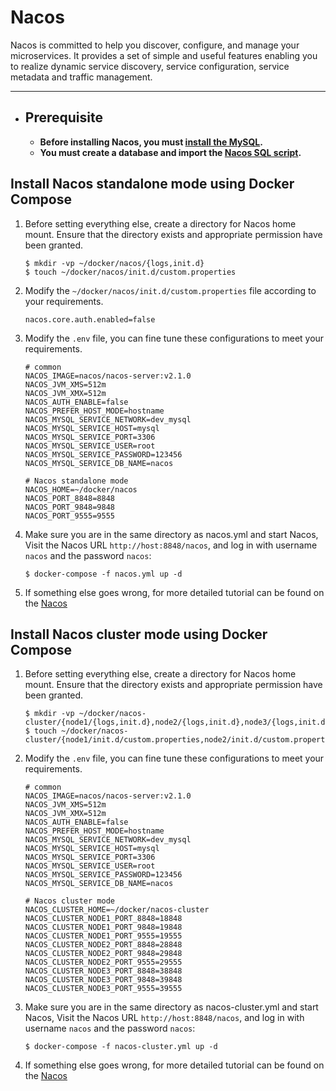 # Nacos

Nacos is committed to help you discover, configure, and manage your microservices. It provides a set of simple and
useful features enabling you to realize dynamic service discovery, service configuration, service metadata and traffic
management.

---

- ## Prerequisite
    - **Before installing Nacos, you must [install the MySQL](../mysql/README.md).**
    - **You must create a database and import the [Nacos SQL script](https://github.com/alibaba/nacos/releases).**

## Install Nacos standalone mode using Docker Compose

1. Before setting everything else, create a directory for Nacos home mount. Ensure that the directory exists and
   appropriate permission have been granted.

    ```shell
    $ mkdir -vp ~/docker/nacos/{logs,init.d}
    $ touch ~/docker/nacos/init.d/custom.properties
    ``` 

2. Modify the `~/docker/nacos/init.d/custom.properties` file according to your requirements.

    ```properties
    nacos.core.auth.enabled=false
    ```

3. Modify the `.env` file, you can fine tune these configurations to meet your requirements.

    ```properties
    # common
    NACOS_IMAGE=nacos/nacos-server:v2.1.0
    NACOS_JVM_XMS=512m
    NACOS_JVM_XMX=512m
    NACOS_AUTH_ENABLE=false
    NACOS_PREFER_HOST_MODE=hostname
    NACOS_MYSQL_SERVICE_NETWORK=dev_mysql
    NACOS_MYSQL_SERVICE_HOST=mysql
    NACOS_MYSQL_SERVICE_PORT=3306
    NACOS_MYSQL_SERVICE_USER=root
    NACOS_MYSQL_SERVICE_PASSWORD=123456
    NACOS_MYSQL_SERVICE_DB_NAME=nacos
    
    # Nacos standalone mode
    NACOS_HOME=~/docker/nacos
    NACOS_PORT_8848=8848
    NACOS_PORT_9848=9848
    NACOS_PORT_9555=9555
    ```

4. Make sure you are in the same directory as nacos.yml and start Nacos, Visit the Nacos URL `http://host:8848/nacos`,
   and log in with username `nacos` and the password `nacos`:

    ```shell
    $ docker-compose -f nacos.yml up -d
    ```

5. If something else goes wrong, for more detailed tutorial can be found on
   the [Nacos](https://hub.docker.com/r/nacos/nacos-server)

## Install Nacos cluster mode using Docker Compose

1. Before setting everything else, create a directory for Nacos home mount. Ensure that the directory exists and
   appropriate permission have been granted.

    ```shell
    $ mkdir -vp ~/docker/nacos-cluster/{node1/{logs,init.d},node2/{logs,init.d},node3/{logs,init.d}}
    $ touch ~/docker/nacos-cluster/{node1/init.d/custom.properties,node2/init.d/custom.properties,node3/init.d/custom.properties}
    ``` 

2. Modify the `.env` file, you can fine tune these configurations to meet your requirements.

    ```properties
    # common
    NACOS_IMAGE=nacos/nacos-server:v2.1.0
    NACOS_JVM_XMS=512m
    NACOS_JVM_XMX=512m
    NACOS_AUTH_ENABLE=false
    NACOS_PREFER_HOST_MODE=hostname
    NACOS_MYSQL_SERVICE_NETWORK=dev_mysql
    NACOS_MYSQL_SERVICE_HOST=mysql
    NACOS_MYSQL_SERVICE_PORT=3306
    NACOS_MYSQL_SERVICE_USER=root
    NACOS_MYSQL_SERVICE_PASSWORD=123456
    NACOS_MYSQL_SERVICE_DB_NAME=nacos
    
    # Nacos cluster mode
    NACOS_CLUSTER_HOME=~/docker/nacos-cluster
    NACOS_CLUSTER_NODE1_PORT_8848=18848
    NACOS_CLUSTER_NODE1_PORT_9848=19848
    NACOS_CLUSTER_NODE1_PORT_9555=19555
    NACOS_CLUSTER_NODE2_PORT_8848=28848
    NACOS_CLUSTER_NODE2_PORT_9848=29848
    NACOS_CLUSTER_NODE2_PORT_9555=29555
    NACOS_CLUSTER_NODE3_PORT_8848=38848
    NACOS_CLUSTER_NODE3_PORT_9848=39848
    NACOS_CLUSTER_NODE3_PORT_9555=39555
    ```

3. Make sure you are in the same directory as nacos-cluster.yml and start Nacos, Visit the Nacos URL `http://host:8848/nacos`,
   and log in with username `nacos` and the password `nacos`:

    ```shell
    $ docker-compose -f nacos-cluster.yml up -d
    ```

4. If something else goes wrong, for more detailed tutorial can be found on
   the [Nacos](https://hub.docker.com/r/nacos/nacos-server)
